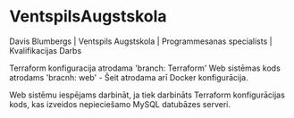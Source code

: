 # VentspilsAugstskola
Davis Blumbergs | Ventspils Augstskola | Programmesanas specialists | Kvalifikacijas Darbs

Terraform konfiguracija atrodama 'branch: Terraform'
Web sistēmas kods atrodams 'bracnh: web' - Šeit atrodama arī Docker konfigurācija.


Web sistēmu iespējams darbināt, ja tiek darbināts Terraform konfigurācijas kods, kas izveidos nepieciešamo MySQL datubāzes serveri.

